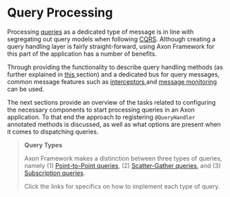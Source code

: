 # Query Processing

Processing [queries](../messaging-concepts/#queries) as a dedicated type of message is in line with segregating out query models when following [CQRS](../../architecture-overview/ddd-cqrs-concepts.md). Although creating a query handling layer is fairly straight-forward, using Axon Framework for this part of the application has a number of benefits.

Through providing the functionality to describe query handling methods \(as further explained in [this ](handling-queries.md)section\) and a dedicated bus for query messages, common message features such as [interceptors ](../messaging-concepts/message-intercepting.md#query-interceptors)and [message monitoring](../monitoring-and-metrics.md) can be used.

The next sections provide an overview of the tasks related to configuring the necessary components to start processing queries in an Axon application. To that end the approach to registering `@QueryHandler` annotated methods is discussed, as well as what options are present when it comes to dispatching queries.

> **Query Types**
>
> Axon Framework makes a distinction between three types of queries, namely \(1\) [Point-to-Point queries](dispatching-queries.md#point-to-point-queries), \(2\) [Scatter-Gather queries,](dispatching-queries.md#scatter-gather-queries) and \(3\) [Subscription queries](dispatching-queries.md#subscription-queries).
>
> Click the links for specifics on how to implement each type of query.

